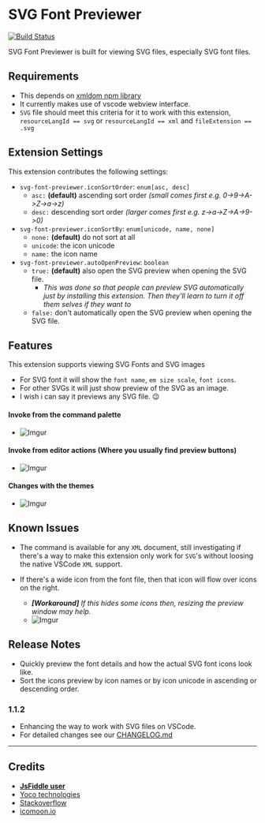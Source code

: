 # SVG Font Previewer

[![Build Status](https://travis-ci.org/nkokhelox/vscode-svg-font-previewer.svg?branch=master)](https://travis-ci.org/nkokhelox/vscode-svg-font-previewer)

SVG Font Previewer is built for viewing SVG files, especially SVG font files.

## Requirements
- This depends on [xmldom npm library](https://www.npmjs.com/package/xmldom)
- It currently makes use of vscode webview interface.
- `SVG` file should meet this criteria for it to work with this extension, `resourceLangId == svg`  or `resourceLangId == xml` and `fileExtension == .svg`

## Extension Settings
This extension contributes the following settings:
- `svg-font-previewer.iconSortOrder`: `enum[asc, desc]` 
  - `asc:` **(default)** ascending sort order _(small comes first e.g. 0->9->A->Z->a->z)_
  - `desc:` descending sort order _(larger comes first e.g. z->a->Z->A->9->0)_
- `svg-font-previewer.iconSortBy`: `enum[unicode, name, none]`
  - `none:` **(default)** do not sort at all
  - `unicode`: the icon unicode
  - `name:` the icon name
- `svg-font-previewer.autoOpenPreview`: `boolean`
  - `true:` **(default)** also open the SVG preview when opening the SVG file.
    - _This was done so that people can preview SVG automatically just by installing this extension. Then they'll learn to turn it off them selves if they want to_
  - `false:` don't automatically open the SVG preview when opening the SVG file.

## Features
This extension supports viewing SVG Fonts and SVG images
- For SVG font it will show the `font name`, `em size scale`, `font icons`.
- For other SVGs it will just show preview of the SVG as an image.
- I wish i can say it previews any SVG file. 😉

#### Invoke from the command palette
- ![Imgur](https://i.imgur.com/aAKukkJ.png)

#### Invoke from editor actions (Where you usually find preview buttons)
- ![Imgur](https://i.imgur.com/kQqXcr6.png)

#### Changes with the themes
- ![Imgur](https://i.imgur.com/oqkY9Zk.gif)

## Known Issues

- The command is available for any `XML` document, still investigating if there's a way to make this extension only work for `SVG`'s without loosing the native VSCode `XML` support.

- If there's a wide icon from the font file, then that icon will flow over icons on the right.
  - ***[Workaround]** If this hides some icons then, resizing the preview window may help.*
  - ![Imgur](https://i.imgur.com/yG6NMwg.gif)

## Release Notes

- Quickly preview the font details and how the actual SVG font icons look like.
- Sort the icons preview by icon names or by icon unicode in ascending or descending order.

### 1.1.2

- Enhancing the way to work with SVG files on VSCode.
- For detailed changes see our [CHANGELOG.md](CHANGELOG.md)

--------------------------------------

## Credits

* [**JsFiddle user**](http://jsfiddle.net/iegik/r4ckgdc0/)
* [Yoco technologies](https://grnh.se/7723f8371)
* [Stackoverflow](https://stackoverflow.com/users/story/6941707)
* [icomoon.io](https://icomoon.io/)
